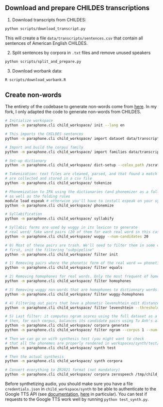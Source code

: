 ## Download and prepare CHILDES transcriptions

1) Download transcripts from CHILDES:

```bash
python scripts/download_transcript.py
```

This will create a file `data/transcripts/sentences.csv` that contain all sentences of American English CHILDES.

2) Split sentences by corpora in `.txt` files and remove unused speakers

```bash
python scripts/split_and_prepare.py
```

3) Download worbank data:

```bash
R scripts/download_worbank.R
```

## Create non-words

The entirety of the codebase to generate non-words come from [here](https://gitlab.cognitive-ml.fr/htiteux/paraphone).
In my fork, I only adapted the code to generate non-words from CHILDES.

```bash
# Initialize workspace
python -m paraphone.cli child_workspace/ init --lang en

# This imports the CHILDES sentences
python -m paraphone.cli child_workspace/ import dataset data/transcripts/text/ --type childes --copy

# Import and build the corpus family
python -m paraphone.cli child_workspace/ import families data/transcripts/text/metadata.csv

# Set-up dictionary
python -m paraphone.cli child_workspace/ dict-setup --celex_path /scratch1/data/raw_data/CELEX2/english/epw/epw.cd

# Tokenization: text files are cleaned, parsed, and that found a match in the dictionaries
# are collected and stored in a csv file
python -m paraphone.cli child_workspace/ tokenize

# Phonemization to IPA using the dictionaries (and phonemizer as a fallback), 
# as well as the folding rules
module load espeak # otherwise you'll have to install espeak on your system
python -m paraphone.cli child_workspace/ phonemize

# Syllabification
python -m paraphone.cli child_workspace/ syllabify

# Syllabic forms are used by wuggy in its lexicon to generate
# real word/ fake word pairs (20 of them for each real word in this case)
python -m paraphone.cli child_workspace/ wuggy --num-candidates 20

# 0) Most of these pairs are trash. We'll need to filter them in some consecutive steps:
# first, init the filtering "subpipeline"
python -m paraphone.cli child_workspace/ filter init

# 1) Removing pairs where the phonetic form of the real word == phonetic form of fake word
python -m paraphone.cli child_workspace/ filter equals

# 2) Removing homophones for real words. Only the most frequent of homophone is kept
python -m paraphone.cli child_workspace/ filter homophones

# 3) Removing wuggy non-words that are homophones to dictionnary words
python -m paraphone.cli child_workspace/ filter wuggy-homophones

# 4) Filtering out pairs that have a phonetic levenshtein edit distance > 2
python -m paraphone.cli child_workspace/ filter levenshtein --threshold 2

# 5) Last filter: it computes ngram scores using the full dataset as a basis,
# then, for each corpus, balances its candidate pairs using Tu Anh's algorithm
python -m paraphone.cli child_workspace/ corpora generate
python -m paraphone.cli child_workspace/ filter ngram --corpus 1 --num-to-keep 10

# Then we can go on with synthesis test (you might want to check 
# that all the phonemes are properly rendered in workspaces/synth/test/
python -m paraphone.cli child_workspace/ synth test

# Then the actual synthesis
python -m paraphone.cli child_workspace/ synth corpora

# Convert everything to ZR2021 format (not mandatory)
python -m paraphone.cli child_workspace/ corpora zerospeech /tmp/child_lexical_zr_format --use_grapheme
```

Before synthetizing audio, you should make sure you have a file `credentials.json` in `child_workspace/synth` to be able to authenticate to the Google TTS API (see [documentation](https://cloud.google.com/docs/authentication), [here](https://cloud.google.com/docs/authentication/production) in particular).
You can test if requests to the Google TTS work well by running `python test_synth.py`.